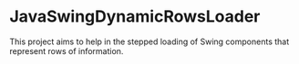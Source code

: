 # JavaSwingDynamicRowsLoader

This project aims to help in the stepped loading of Swing components that represent rows of information.
